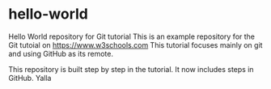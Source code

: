 # hello-world
Hello World repository for Git tutorial
This is an example repository for the Git tutoial on https://www.w3schools.com
This tutorial focuses mainly on git and using GitHub as its remote.

This repository is built step by step in the tutorial.
It now includes steps in GitHub.
Yalla
